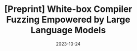 ---
title: "[Preprint] White-box Compiler Fuzzing Empowered by Large Language Models"
collection: publications
excerpt: '<u><b>Chenyuan Yang</b></u>, Yinlin Deng, Runyu Lu, Jiayi Yao, Jiawei Liu, Reyhaneh Jabbarvand, Lingming Zhang'
time: 'Oct 2023'
date: 2023-10-24
paperurl: 'https://arxiv.org/abs/2310.15991'
short: 'Preprint'
---